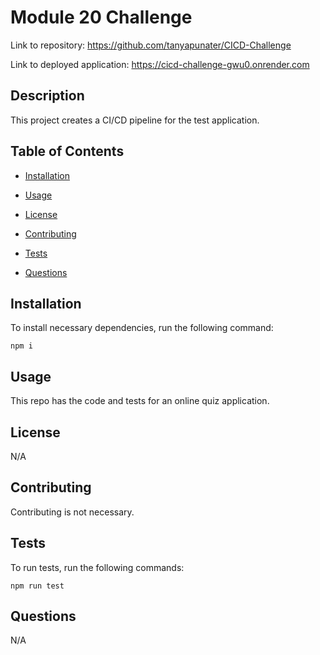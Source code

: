 # Module 20 Challenge
  Link to repository: https://github.com/tanyapunater/CICD-Challenge
  
  Link to deployed application: https://cicd-challenge-gwu0.onrender.com

  ## Description
  This project creates a CI/CD pipeline for the test application.


  ## Table of Contents

  * [Installation](#installation)

  * [Usage](#usage)

  * [License](#license)

  * [Contributing](#contributing)

  * [Tests](#tests)

  * [Questions](#questions)

  ## Installation

  To install necessary dependencies, run the following command:
  ```
  npm i
  ```

  ## Usage
  This repo has the code and tests for an online quiz application.

  ## License  

  N/A

  ## Contributing
  Contributing is not necessary.

  ## Tests

  To run tests, run the following commands:
  ```
  npm run test
  ```

  ## Questions

  N/A
